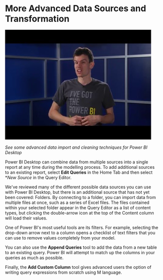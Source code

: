 <properties
   pageTitle="More Advanced Data Sources and Transformation"
   description="More Advanced Data Sources and Transformation"
   services="powerbi"
   documentationCenter=""
   authors="davidiseminger"
   manager="mblythe"
   editor=""
   tags=""
   featuredVideo=""/>

<tags
   ms.service="powerbi"
   ms.devlang="NA"
   ms.topic="article"
   ms.tgt_pltfrm="NA"
   ms.workload="powerbi"
   ms.date="02/17/2016"
   ms.author="v-jescoo"/>

# More Advanced Data Sources and Transformation

[![Basic transformations](./media/powerbi-learning-course1-article4/videothumb.jpg)](http://www.youtube.com/watch?v=8WsY0R2V_bw)

*See some advanced data import and cleaning techniques for Power BI Desktop*

Power BI Desktop can combine data from multiple sources into a single report at any time during the modelling process. To add additional sources to an existing report, select **Edit Queries** in the Home Tab and then select **New Source* in the Query Editor.

We've reviewed many of the different possible data sources you can use with Power BI Desktop, but there is an additional source that has not yet been covered: Folders. By connecting to a folder, you can import data from multiple files at once, such as a series of Excel files. The files contained within your selected folder appear in the Query Editor as a list of content types, but clicking the double-arrow icon at the top of the Content column will load their values.

One of Power BI's most useful tools are its filters. For example, selecting the drop-down arrow next to a column opens a checklist of text filters that you can use to remove values completely from your model.

You can also use the **Append Queries** tool to add the data from a new table to an existing query. Power BI will attempt to match up the columns in your queries as much as possible.

Finally, the **Add Custom Column** tool gives advanced users the option of writing query expressions from scratch using M language.
